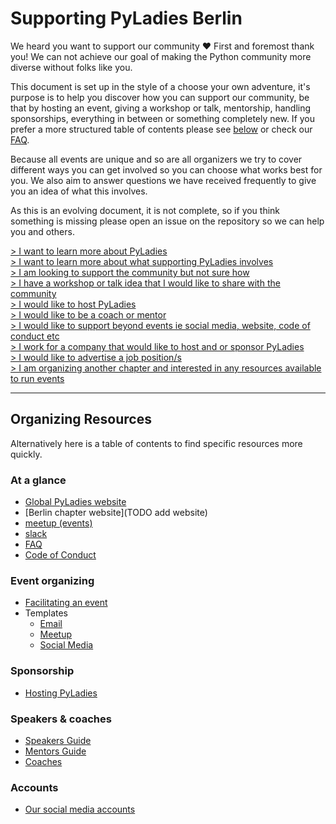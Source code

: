 # Supporting PyLadies Berlin

We heard you want to support our community ❤️ First and foremost thank you! We can not achieve our goal of making the Python community more diverse without folks like you.

This document is set up in the style of a choose your own adventure, it's purpose is to help you discover how you can support our community, be that by hosting an event, giving a workshop or talk, mentorship, handling sponsorships, everything in between or something completely new. If you prefer a more structured table of contents please see [below](#organizing-resources) or check our [FAQ](faq.md).

Because all events are unique and so are all organizers we try to cover different ways you can get involved so you can choose what works best for you. We also aim to answer questions we have received frequently to give you an idea of what this involves.

As this is an evolving document, it is not complete, so if you think something is missing please open an issue on the repository so we can help you and others.

[> I want to learn more about PyLadies](./sub_pages/about_pyladies.md)  
[> I want to learn more about what supporting PyLadies involves](./sub_pages/supporting_pyladies.md#what-you-can-expect)  
[> I am looking to support the community but not sure how](./sub_pages/supporting_pyladies.md#ways-you-can-get-involved)  
[> I have a workshop or talk idea that I would like to share with the community](./sub_pages/giving_a_workshop_or_talk.md)  
[> I would like to host PyLadies](./sub_pages/hosting_and_sponsorship.md#hosting-pyladies)  
[> I would like to be a coach or mentor](./sub_pages/coaching.md)  
[> I would like to support beyond events ie social media, website, code of conduct etc](./sub_pages/supporting_pyladies.md#other-ways-you-might-support-the-community)  
[> I work for a company that would like to host and or sponsor PyLadies](./sub_pages/hosting_and_sponsorship.md)  
[> I would like to advertise a job position/s](./sub_pages/hosting_and_sponsorship.md#job-postings)  
[> I am organizing another chapter and interested in any resources available to run events](#organizing-resources)  

---

## Organizing Resources

Alternatively here is a table of contents to find specific resources more quickly.

### At a glance
- [Global PyLadies website](https://pyladies.com/)
- [Berlin chapter website](TODO add website)
- [meetup (events)](https://www.meetup.com/pyladies-berlin/)
- [slack](https://pyladies.slack.com)
- [FAQ](./faq.md)
- [Code of Conduct](https://www.pyladies.com/CodeOfConduct/)

### Event organizing
- [Facilitating an event](./sub_pages/facilitating_events.md)
- Templates
  - [Email](./sub_pages/templates/email_templates.md)
  - [Meetup](./sub_pages/templates/meetup_template.md)
  - [Social Media](./sub_pages/templates/social_media_templates.md)

### Sponsorship
- [Hosting PyLadies](./sub_pages/hosting.md#Hosting-PyLadies)

### Speakers & coaches
- [Speakers Guide](./sub_pages/speakers_guide.md)
- [Mentors Guide](./sub_pages/coaching.md#mentoring-guide)
- [Coaches](./sub_pages/coaching.md#be-a-coach-at-one-of-our-workshops)

### Accounts
- [Our social media accounts](./sub_pages/social_media.md#over-view-of-accounts-we-have)